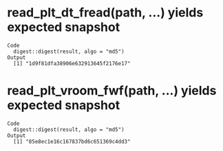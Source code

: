 # read_plt_dt_fread(path, ...) yields expected snapshot

    Code
      digest::digest(result, algo = "md5")
    Output
      [1] "1d9f81dfa38906e632913645f2176e17"

# read_plt_vroom_fwf(path, ...) yields expected snapshot

    Code
      digest::digest(result, algo = "md5")
    Output
      [1] "85e8ec1e16c167837bd6c651369c4dd3"

